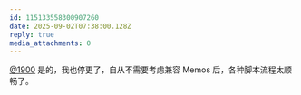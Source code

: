```yaml
---
id: 115133558300907260
date: 2025-09-02T07:38:00.128Z
reply: true
media_attachments: 0
---
```


[@1900](https://social.1900.live/@1900) 是的，我也停更了，自从不需要考虑兼容 Memos 后，各种脚本流程太顺畅了。

